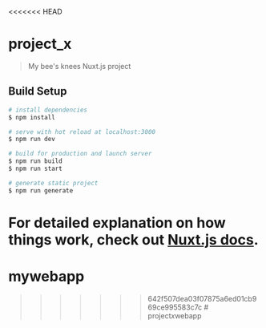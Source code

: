 <<<<<<< HEAD
# project_x

> My bee&#39;s knees Nuxt.js project

## Build Setup

```bash
# install dependencies
$ npm install

# serve with hot reload at localhost:3000
$ npm run dev

# build for production and launch server
$ npm run build
$ npm run start

# generate static project
$ npm run generate
```

For detailed explanation on how things work, check out [Nuxt.js docs](https://nuxtjs.org).
=======
# mywebapp
>>>>>>> 642f507dea03f07875a6ed01cb969ce995583c7c
#   p r o j e c t _ x _ w e b a p p  
 